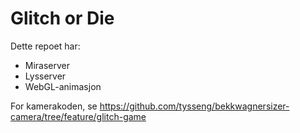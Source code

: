 # Glitch or Die

Dette repoet har:

- Miraserver
- Lysserver
- WebGL-animasjon

For kamerakoden, se https://github.com/tysseng/bekkwagnersizer-camera/tree/feature/glitch-game
